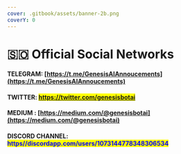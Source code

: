 ```yaml
---
cover: .gitbook/assets/banner-2b.png
coverY: 0
---
```


# 🇸🇴 Official Social Networks



#### TELEGRAM: [https://t.me/GenesisAIAnnoucements](https://t.me/GenesisAIAnnoucements) <mark style="color:blue;"></mark>&#x20;

#### TWITTER: <mark style="color:blue;">https://twitter.com/genesisbotai</mark>&#x20;

#### MEDIUM : [https://medium.com/@genesisbotai](https://medium.com/@genesisbotai)

#### DISCORD CHANNEL:  <mark style="color:blue;">**https//discordapp.com/users/1073144778348306534**</mark>

